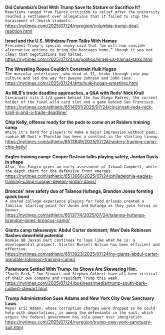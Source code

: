 **Did Columbia’s Deal With Trump Save Its Stature or Sacrifice It?**\
`Reactions ranged from fierce criticism to relief after the university reached a settlement over allegations that it failed to stop the harassment of Jewish students.`\
https://nytimes.com/2025/07/24/nyregion/columbia-trump-deal-reaction.html

**Israel and the U.S. Withdraw From Talks With Hamas**\
`President Trump’s special envoy said that “we will now consider alternative options to bring the hostages home,” though it was not clear that negotiations had halted.`\
https://nytimes.com/2025/07/24/us/politics/israel-us-hamas-talks.html

**The Wrestling Ropes Couldn’t Constrain Hulk Hogan**\
`The muscular entertainer, who died at 71, broke through into pop culture and led the way for Dwayne Johnson and John Cena.`\
https://nytimes.com/2025/07/24/arts/hulk-hogan-wrestling.html

**As MLB's trade deadline approaches, a Q&A with Reds' Nick Krall**\
`Cincinnati sits 2 1/2 games behind the San Diego Padres, the current holder of the final wild card slot and a game behind San Francisco.`\
https://nytimes.com/athletic/6514051/2025/07/24/cincinnati-reds-nick-krall-q-and-a-trade-deadline/

**Chip Kelly, offense ready for the pads to come on at Raiders training camp**\
`While it's hard for players to make a major impression without pads, rookie WR Dont'e Thornton has been a constant in the starting lineup.`\
https://nytimes.com/athletic/6513849/2025/07/24/raiders-training-camp-chip-kelly/

**Eagles training camp: Cooper DeJean talks playing safety, Jordan Davis in shape**\
`Also, Vic Fangio gives an early assessment of Jihaad Campbell, while the depth chart for the defensive front emerges.`\
https://nytimes.com/athletic/6513666/2025/07/24/philadelphia-eagles-training-camp-cooper-dejean-jordan-davis/

**Broncos' new safety duo of Talanoa Hufanga, Brandon Jones forming quick bond**\
`A shared college experience playing for Todd Orlando created a familiar starting point for Jones and Hufanga as they join forces in Denver.`\
https://nytimes.com/athletic/6513774/2025/07/24/talanoa-hufanga-brandon-jones-broncos-camp/

**Giants camp takeaways: Abdul Carter dominant; Wan'Dale Robinson flashes downfield potential**\
`Rookie QB Jaxson Dart continues to look like what he is: a developmental prospect. Starter Russell Wilson has been efficient and effective.`\
https://nytimes.com/athletic/6513923/2025/07/24/ny-giants-abdul-carter-wandale-robinson-training-camp/

**Paramount Settled With Trump. Its Shows Are Skewering Him.**\
`“South Park,” Jon Stewart and Stephen Colbert have all been critical of their own company and President Trump this week.`\
https://nytimes.com/2025/07/24/business/media/trump-south-park-colbert-stewart.html

**Trump Administration Sues Adams and New York City Over Sanctuary Laws**\
`Mayor Eric Adams, whose corruption charges were dropped so he could help with deportations, is among the defendants in the suit, which argues the federal government has sole power over immigration.`\
https://nytimes.com/2025/07/24/nyregion/trump-new-york-sanctuary-suit.html

